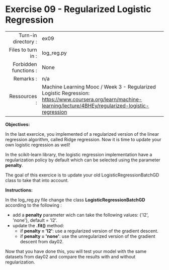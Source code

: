  # Exercise 09 - Regularized Logistic Regression

|                         |                         |
| -----------------------:| ----------------------- |
|   Turn-in directory :   |  ex09                   |
|   Files to turn in :    |  log_reg.py             |
|   Forbidden functions : |  None                   |
|   Remarks :             |  n/a                    |
|   Ressources :          |   	Machine Learning Mooc / Week 3 - Regularized Logistic Regression: https://www.coursera.org/learn/machine-learning/lecture/4BHEy/regularized-logistic-regression | 


**Objectives:**

In the last exercice, you implemented of a regularized version of the linear regression algorithm, called Ridge regression. Now it is time to update your own logistic regression as well!

In the scikit-learn library, the logistic regression implementation have a regularization policy by default which can be selected using the parameter __penalty__. 

The goal of this exercice is to update your old LogisticRegressionBatchGD class to take that into account.   

**Instructions:**

In the log_reg.py file change the class __LogisticRegressionBatchGD__ according to the following : 
- add a __penalty__ parameter wich can take the following values: {'l2', 'none'}, default = 'l2'.
- update the __.fit()__ method: 
    - if __penalty = 'l2'__: use a regularized version of the gradient descent.
    - if __penalty = 'none'__: use the unregularized version of the gradient descent from day02.

Now that you have done this, you will test your model with the same datasets from day02 and compare the results with and without regularization.
